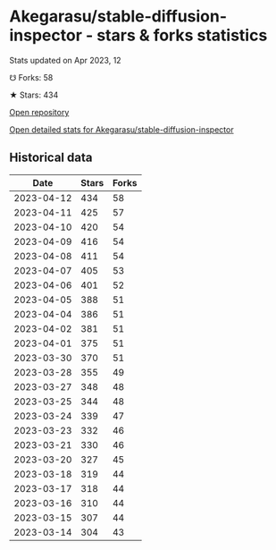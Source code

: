 # Akegarasu/stable-diffusion-inspector - stars & forks statistics

Stats updated on Apr 2023, 12

☋ Forks: 58

★ Stars: 434

[Open repository](https://github.com/Akegarasu/stable-diffusion-inspector)

[Open detailed stats for Akegarasu/stable-diffusion-inspector](https://reviewgithub.com/rep/Akegarasu/stable-diffusion-inspector)

## Historical data
| Date | Stars | Forks |
|------|-------|-------|
| 2023-04-12 | 434 | 58 | 
| 2023-04-11 | 425 | 57 | 
| 2023-04-10 | 420 | 54 | 
| 2023-04-09 | 416 | 54 | 
| 2023-04-08 | 411 | 54 | 
| 2023-04-07 | 405 | 53 | 
| 2023-04-06 | 401 | 52 | 
| 2023-04-05 | 388 | 51 | 
| 2023-04-04 | 386 | 51 | 
| 2023-04-02 | 381 | 51 | 
| 2023-04-01 | 375 | 51 | 
| 2023-03-30 | 370 | 51 | 
| 2023-03-28 | 355 | 49 | 
| 2023-03-27 | 348 | 48 | 
| 2023-03-25 | 344 | 48 | 
| 2023-03-24 | 339 | 47 | 
| 2023-03-23 | 332 | 46 | 
| 2023-03-21 | 330 | 46 | 
| 2023-03-20 | 327 | 45 | 
| 2023-03-18 | 319 | 44 | 
| 2023-03-17 | 318 | 44 | 
| 2023-03-16 | 310 | 44 | 
| 2023-03-15 | 307 | 44 | 
| 2023-03-14 | 304 | 43 | 

